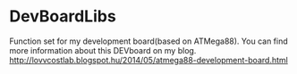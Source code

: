 DevBoardLibs
============

Function set for my development board(based on ATMega88).
You can find more information about this DEVboard on my blog.
<br>
http://lovvcostlab.blogspot.hu/2014/05/atmega88-development-board.html
<br>
